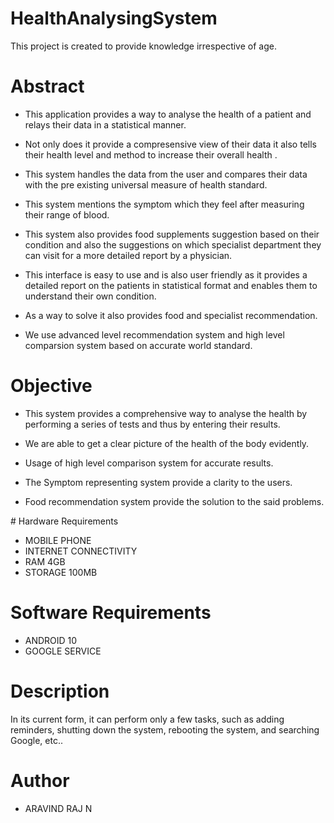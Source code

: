 # HealthAnalysingSystem 
This project is created to provide knowledge irrespective of age.

# Abstract
- This application provides a way to analyse the health of a patient and relays their data in a statistical manner.​

- Not only does it provide a compresensive view of their data it also tells their health level and method to increase their overall health .​

- This system handles the data from the user and compares their data with the pre existing universal measure of health standard.​

- This system mentions the symptom which they feel after measuring their range of blood.​

- This system also provides food supplements suggestion based on their condition and also the suggestions on which specialist department they can visit for a more detailed report by a physician.​

- This interface is easy to use and is also user friendly as it provides a detailed report on the patients in statistical format and enables them to understand their own condition.​

- As a way to solve it also provides food and specialist recommendation.​

- We use advanced level recommendation system and high level comparsion system based on accurate world standard.​

# Objective
- This system provides a comprehensive way to analyse the health by performing a series of tests and thus by entering their results.​

- We are able to get a clear picture of the health of the body evidently.​

- Usage of high level comparison system for accurate results.​

- The Symptom representing system provide a clarity to the users.​

- Food recommendation system provide the solution to the said problems.​

​# Hardware Requirements
- MOBILE PHONE​
- INTERNET CONNECTIVITY ​
- RAM 4GB​
- STORAGE 100MB 

# Software Requirements
- ANDROID 10 ​
- GOOGLE SERVICE​

# Description
In its current form, it can perform only a few tasks, such as adding reminders, shutting down the system, rebooting the system, and searching Google, etc..

# Author
- ARAVIND RAJ N
